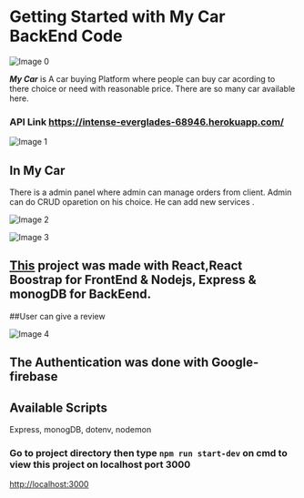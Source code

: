 # Getting Started with My Car BackEnd Code

![Image 0](https://i.ibb.co/SVp3ztw/screenshot-localhost-3000-2021-11-15-23-23-54.png)

**_My Car_** is A car buying Platform where people can buy car acording to there choice or need with reasonable price. There are so many car available here.

### API Link https://intense-everglades-68946.herokuapp.com/

![Image 1](https://i.ibb.co/BtmPh33/screenshot-localhost-3000-2021-11-15-23-27-52.png)

## In My Car

There is a admin panel where admin can manage orders from client. Admin can do CRUD oparetion on his choice. He can add new services .

![ Image 2](https://i.ibb.co/h7yHHBw/screenshot-localhost-3000-2021-11-15-23-29-47.png)

![ Image 3](https://i.ibb.co/kcm9FTd/screenshot-localhost-3000-2021-11-15-23-30-36.png)

## [This](https://car-website-c1665.web.app) project was made with React,React Boostrap for FrontEnd & Nodejs, Express & monogDB for BackEend.

##User can give a review

![ Image 4](https://i.ibb.co/1d8j7Sp/screenshot-car-website-c1665-web-app-2021-11-24-19-56-10.png)


## The Authentication was done with Google-firebase

## Available Scripts

Express, monogDB, dotenv, nodemon

### Go to project directory then type `npm run start-dev` on cmd to view this project on localhost port 3000

[http://localhost:3000](http://localhost:3000)
